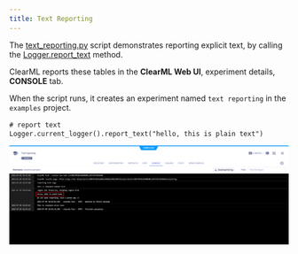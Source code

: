 ```yaml
---
title: Text Reporting
---
```


The [text_reporting.py](https://github.com/allegroai/clearml/blob/master/examples/reporting/text_reporting.py) script 
demonstrates reporting explicit text, by calling the [Logger.report_text](../../references/sdk/logger.md#report_text)
method. 

ClearML reports these tables in the **ClearML Web UI**, experiment details, **CONSOLE** tab. 

When the script runs, it creates an experiment named `text reporting` in the `examples` project.

    # report text
    Logger.current_logger().report_text("hello, this is plain text")

![image](../../img/examples_reporting_text.png)